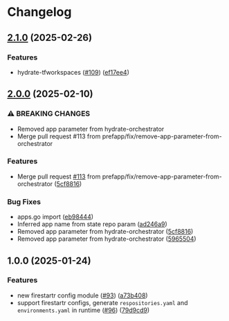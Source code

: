 # Changelog

## [2.1.0](https://github.com/prefapp/daggerverse/compare/firestartr-config-v2.0.0...firestartr-config-v2.1.0) (2025-02-26)


### Features

* hydrate-tfworkspaces ([#109](https://github.com/prefapp/daggerverse/issues/109)) ([ef17ee4](https://github.com/prefapp/daggerverse/commit/ef17ee4795dc8ff0d3308eb22d5f24092df1fc47))

## [2.0.0](https://github.com/prefapp/daggerverse/compare/firestartr-config-v1.0.0...firestartr-config-v2.0.0) (2025-02-10)


### ⚠ BREAKING CHANGES

* Removed app parameter from hydrate-orchestrator
* Merge pull request #113 from prefapp/fix/remove-app-parameter-from-orchestrator

### Features

* Merge pull request [#113](https://github.com/prefapp/daggerverse/issues/113) from prefapp/fix/remove-app-parameter-from-orchestrator ([5cf8816](https://github.com/prefapp/daggerverse/commit/5cf8816b651c5cd7e345cb0ab29640ce7fdc041d))


### Bug Fixes

* apps.go import ([eb98444](https://github.com/prefapp/daggerverse/commit/eb984440717782b1dc4715c0d7a248961a2e865c))
* Inferred app name from state repo param ([ad246a9](https://github.com/prefapp/daggerverse/commit/ad246a9b78c4a0ad24c30d82fb7ec86fd17c35f0))
* Removed app parameter from hydrate-orchestrator ([5cf8816](https://github.com/prefapp/daggerverse/commit/5cf8816b651c5cd7e345cb0ab29640ce7fdc041d))
* Removed app parameter from hydrate-orchestrator ([5965504](https://github.com/prefapp/daggerverse/commit/5965504279be7ca3edd3642962cc095d75c07e22))

## 1.0.0 (2025-01-24)


### Features

* new firestartr config module ([#93](https://github.com/prefapp/daggerverse/issues/93)) ([a73b408](https://github.com/prefapp/daggerverse/commit/a73b40887108fc12e36fc4a51e30fd0da220d6c7))
* support firestartr configs, generate  `respositories.yaml` and  `environments.yaml` in runtime ([#96](https://github.com/prefapp/daggerverse/issues/96)) ([79d9cd9](https://github.com/prefapp/daggerverse/commit/79d9cd96cb37637f23751a87aa3c06802f1ad94b))
